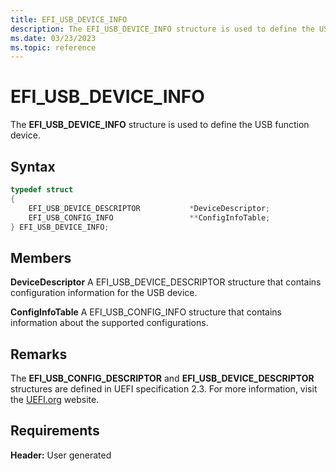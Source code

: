 ```yaml
---
title: EFI_USB_DEVICE_INFO
description: The EFI_USB_DEVICE_INFO structure is used to define the USB function device.
ms.date: 03/23/2023
ms.topic: reference
---
```


# EFI_USB_DEVICE_INFO

The **EFI_USB_DEVICE_INFO** structure is used to define the USB function device.

## Syntax

```cpp
typedef struct
{
    EFI_USB_DEVICE_DESCRIPTOR           *DeviceDescriptor;
    EFI_USB_CONFIG_INFO                 **ConfigInfoTable;
} EFI_USB_DEVICE_INFO;
```

## Members

**DeviceDescriptor**
A EFI_USB_DEVICE_DESCRIPTOR structure that contains configuration information for the USB device.

**ConfigInfoTable**
A EFI_USB_CONFIG_INFO structure that contains information about the supported configurations.

## Remarks

The **EFI_USB_CONFIG_DESCRIPTOR** and **EFI_USB_DEVICE_DESCRIPTOR** structures are defined in UEFI specification 2.3. For more information, visit the [UEFI.org](https://uefi.org/specifications) website.

## Requirements

**Header:** User generated
